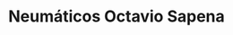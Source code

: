 ---
title: "Neumáticos Octavio Sapena"
url: /torrent/neumaticos-octavio-sapena/
shop: Autowerkstatt
---
